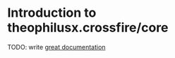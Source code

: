 # Introduction to theophilusx.crossfire/core

TODO: write [great documentation](http://jacobian.org/writing/what-to-write/)
